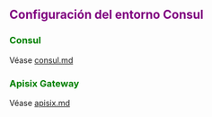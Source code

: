 ## <span style='color: purple;'>Configuración del entorno Consul</span>

### <span style='color: green;'>Consul</span>

Véase [consul.md](consul.md)

### <span style='color: green;'>Apisix Gateway</span>

Véase [apisix.md](apisix.md)


